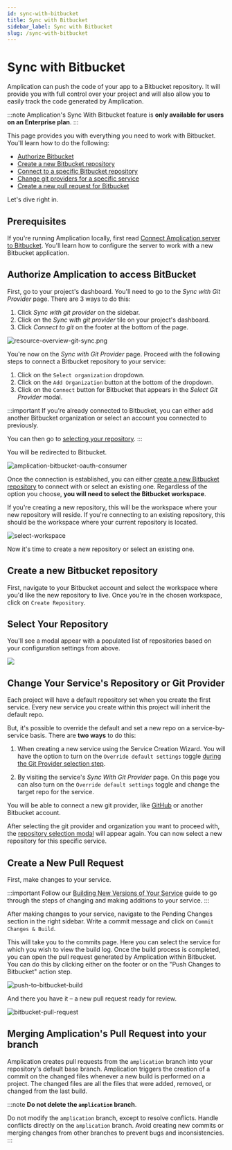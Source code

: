 ```yaml
---
id: sync-with-bitbucket
title: Sync with Bitbucket
sidebar_label: Sync with Bitbucket
slug: /sync-with-bitbucket
---
```


# Sync with Bitbucket

Amplication can push the code of your app to a Bitbucket repository.
It will provide you with full control over your project and will also allow you to easily track the code generated by Amplication.

:::note
Amplication's Sync With Bitbucket feature is **only available for users on an Enterprise plan**.
:::

This page provides you with everything you need to work with Bitbucket.
You'll learn how to do the following:

- [Authorize Bitbucket](#authorize-amplication-to-access-bitbucket)
- [Create a new Bitbucket repository](#create-a-new-bitbucket-repository)
- [Connect to a specific Bitbucket repository](#select-your-repository)
- [Change git providers for a specific service](#change-your-services-connected-git-provider)
- [Create a new pull request for Bitbucket](#create-a-new-pull-request)

Let's dive right in.

## Prerequisites

If you're running Amplication locally, first read [Connect Amplication server to Bitbucket](/running-amplication-platform/connect-server-to-bitbucket/).
You'll learn how to configure the server to work with a new Bitbucket application.

## Authorize Amplication to access BitBucket

First, go to your project's dashboard.
You'll need to go to the _Sync with Git Provider_ page.
There are 3 ways to do this:

1. Click _Sync with git provider_ on the sidebar.
2. Click on the _Sync with git provider_ tile on your project's dashboard.
3. Click _Connect to git_ on the footer at the bottom of the page.

![resource-overview-git-sync.png](./assets/sync-with-git-provider/resource-overview.png)

You're now on the _Sync with Git Provider_ page.
Proceed with the following steps to connect a Bitbucket repository to your service:

1. Click on the `Select organization` dropdown.
2. Click on the `Add Organization` button at the bottom of the dropdown.
3. Click on the `Connect` button for Bitbucket that appears in the _Select Git Provider_ modal.

:::important
If you're already connected to Bitbucket, you can either add another Bitbucket organization or select an account you connected to previously.

You can then go to [selecting your repository](#select-your-repository).
:::

You will be redirected to Bitbucket.

![amplication-bitbucket-oauth-consumer](./assets/sync-with-git-provider/amplication-bitbucket-consumer.png)

Once the connection is established, you can either [create a new Bitbucket repository](#creating-a-new-repository-on-bitbucket) to connect with or select an existing one.
Regardless of the option you choose, **you will need to select the Bitbucket workspace**.

If you're creating a new repository, this will be the workspace where your new repository will reside.
If you're connecting to an existing repository, this should be the workspace where your current repository is located.

![select-workspace](./assets/sync-with-git-provider/select-workspace.png)

Now it's time to create a new repository or select an existing one.

## Create a new Bitbucket repository

First, navigate to your Bitbucket account and select the workspace where you'd like the new repository to live.
Once you're in the chosen workspace, click on `Create Repository`.

## Select Your Repository

You'll see a modal appear with a populated list of repositories based on your configuration settings from above.

![](./assets/first-service/select-repository.png)

## Change Your Service's Repository or Git Provider

Each project will have a default repository set when you create the first service.
Every new service you create within this project will inherit the default repo.

But, it's possible to override the default and set a new repo on a service-by-service basis.
There are **two ways** to do this:

1. When creating a new service using the Service Creation Wizard.
You will have the option to turn on the `Override default settings` toggle [during the Git Provider selection step](/first-service/#step-2-connect-your-github-repository).

2. By visiting the service's _Sync With Git Provider_ page.
On this page you can also turn on the `Override default settings` toggle and change the target repo for the service.

You will be able to connect a new git provider, like [GitHub](/sync-with-github) or another Bitbucket account.

After selecting the git provider and organization you want to proceed with, the  [repository selection modal](#select-your-repository) will appear again.
You can now select a new repository for this specific service.

## Create a New Pull Request 

First, make changes to your service.

:::important
Follow our [Building New Versions of Your Service](/building-new-versions) guide to go through the steps of changing and making additions to your service.
:::

After making changes to your service, navigate to the Pending Changes section in the right sidebar. Write a commit message and click on `Commit Changes & Build`.

This will take you to the commits page.
Here you can select the service for which you wish to view the build log.
Once the build process is completed, you can open the pull request generated by Amplication within Bitbucket.
You can do this by clicking either on the footer or on the "Push Changes to Bitbucket" action step.

![push-to-bitbucket-build](./assets/sync-with-git-provider/push-to-bitbucket.png)

And there you have it – a new pull request ready for review.

![bitbucket-pull-request](./assets/sync-with-git-provider/bitbucket-pull-request.png)

## Merging Amplication's Pull Request into your branch

Amplication creates pull requests from the `amplication` branch into your repository's default base branch.
Amplication triggers the creation of a commit on the changed files whenever a new build is performed on a project.
The changed files are all the files that were added, removed, or changed from the last build.

:::note
**Do not delete the `amplication` branch**.

Do not modify the `amplication` branch, except to resolve conflicts. Handle conflicts directly on the `amplication` branch. Avoid creating new commits or merging changes from other branches to prevent bugs and inconsistencies.
:::
